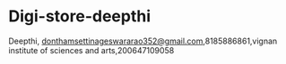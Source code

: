 # Digi-store-deepthi
Deepthi, donthamsettinageswararao352@gmail.com,8185886861,vignan institute of sciences and arts,200647109058
